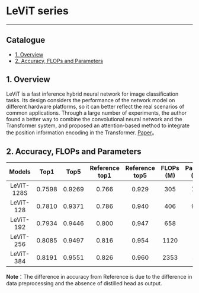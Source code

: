 # LeViT series
---
## Catalogue

* [1. Overview](#1)
* [2. Accuracy, FLOPs and Parameters](#2)

<a name='1'></a>
## 1. Overview
LeViT is a fast inference hybrid neural network for image classification tasks. Its design considers the performance of the network model on different hardware platforms, so it can better reflect the real scenarios of common applications. Through a large number of experiments, the author found a better way to combine the convolutional neural network and the Transformer system, and proposed an attention-based method to integrate the position information encoding in the Transformer. [Paper](https://arxiv.org/abs/2104.01136)。

<a name='2'></a>
## 2. Accuracy, FLOPs and Parameters

| Models           | Top1 | Top5 | Reference<br>top1 | Reference<br>top5 | FLOPs<br>(M) | Params<br>(M) |
|:--:|:--:|:--:|:--:|:--:|:--:|:--:|
| LeViT-128S | 0.7598 | 0.9269 | 0.766 | 0.929 | 305  | 7.8 |
| LeViT-128  | 0.7810 | 0.9371 | 0.786 | 0.940 | 406  | 9.2 |
| LeViT-192  | 0.7934 | 0.9446 | 0.800 | 0.947 | 658  | 11 |
| LeViT-256  | 0.8085 | 0.9497 | 0.816 | 0.954 | 1120 | 19 |
| LeViT-384  | 0.8191 | 0.9551 | 0.826 | 0.960 | 2353 | 39 |


**Note**：The difference in accuracy from Reference is due to the difference in data preprocessing and the absence of distilled head as output.
